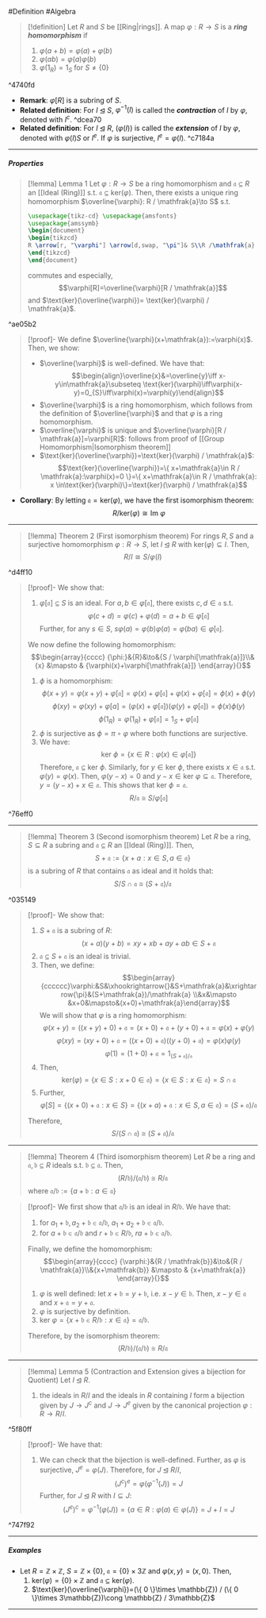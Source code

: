 #Definition #Algebra

> [!definition]
> Let $R$ and $S$ be [[Ring|rings]]. A map $\varphi:R \to S$ is a ***ring homomorphism*** if 
> 1. $\varphi(a+b)=\varphi(a)+\varphi(b)$
> 2. $\varphi(ab)=\varphi(a)\varphi(b)$
> 3. $\varphi(1_{R})=1_{S}$ for $S\neq \{ 0 \}$

^4740fd

- **Remark**: $\varphi[R]$ is a subring of $S$.
- **Related definition**: For $I\unlhd S$, $\varphi ^{-1}(I)$ is called the ***contraction*** of $I$ by $\varphi$, denoted with $I^c$.  ^dcea70
- **Related definition**: For $I\unlhd R$, $(\varphi(I))$ is called the ***extension*** of $I$ by $\varphi$, denoted with $\varphi(I)S$ or $I^e$. If $\varphi$ is surjective, $I^e=\varphi(I)$. ^c7184a
---
##### Properties
> [!lemma] Lemma 1
> Let $\varphi:R \to S$ be a ring homomorphism and $\mathfrak{a}\subseteq R$ an [[Ideal (Ring)]] s.t. $\mathfrak{a}\subseteq \text{ker}(\varphi)$.  Then, there exists a unique ring homomorphism $\overline{\varphi}: R / \mathfrak{a}\to S$ s.t.  
>
> ```tikz 
> \usepackage{tikz-cd} \usepackage{amsfonts} 
> \usepackage{amssymb} 
> \begin{document} 
> \begin{tikzcd}
> R \arrow[r, "\varphi"] \arrow[d,swap, "\pi"]& S\\R /\mathfrak{a} \arrow[ru, swap,"\overline{\varphi}"]
> \end{tikzcd}
> \end{document}
> ```
> 
> commutes and especially, $$\varphi[R]=\overline{\varphi}[R / \mathfrak{a}]$$and $\text{ker}(\overline{\varphi})= \text{ker}(\varphi) / \mathfrak{a}$.

^ae05b2

> [!proof]-
> We define $\overline{\varphi}(x+\mathfrak{a}):=\varphi(x)$.  Then, we show:
> - $\overline{\varphi}$ is well-defined. We have that: $$\begin{align}\overline{x}&=\overline{y}\iff x-y\in\mathfrak{a}\subseteq \text{ker}(\varphi)\iff\varphi(x-y)=0_{S}\iff\varphi(x)=\varphi(y)\end{align}$$
> - $\overline{\varphi}$ is a ring homomorphism, which follows from the definition of $\overline{\varphi}$ and that $\varphi$ is a ring homomorphism. 
> - $\overline{\varphi}$ is unique and $\overline{\varphi}[R / \mathfrak{a}]=\varphi[R]$: follows from proof of [[Group Homomorphism|Isomorphism theorem]]
> - $\text{ker}(\overline{\varphi})=\text{ker}(\varphi) / \mathfrak{a}$: $$\text{ker}(\overline{\varphi})=\{ x+\mathfrak{a}\in R / \mathfrak{a}:\varphi(x)=0 \}=\{ x+\mathfrak{a}\in R / \mathfrak{a}: x \in\text{ker}(\varphi)\}=\text{ker}(\varphi) / \mathfrak{a}$$
- **Corollary**: By letting $\mathfrak{a}=\text{ker}(\varphi)$, we have the first isomorphism theorem: $$R / \text{ker}(\varphi)\cong \text{Im }\varphi$$

---
> [!lemma] Theorem 2 (First isomorphism theorem)
> For rings $R,S$ and a surjective homomorphism $\varphi:R\to S$, let $I\unlhd R$ with $\text{ker}(\varphi) \subseteq I$. Then, $$R / I\cong S / \varphi(I)$$

^d4ff10

> [!proof]-
> We show that:
> 1. $\varphi[\mathfrak{a}]\subseteq S$ is an ideal. For $a,b\in \varphi[\mathfrak{a}]$, there exists $c,d\in \mathfrak{a}$ s.t. $$\varphi(c+d)=\varphi(c)+\varphi(d)=a+b\in \varphi[\mathfrak{a}]$$Further, for any $s\in S$, $s\varphi(a)=\varphi(b)\varphi(a)=\varphi(ba)\in \varphi[\mathfrak{a}]$.
>    
> We now define the following homomorphism: $$\begin{array}{cccc} {\phi:}&{R}&\to&{S / \varphi[\mathfrak{a}]}\\&{x} &\mapsto & {\varphi(x)+\varphi[\mathfrak{a}]} \end{array}{}$$
> 1. $\phi$ is a homomorphism:
>     $$\phi(x+y)=\varphi(x+y)+\varphi[\mathfrak{a}]=\varphi(x)+\varphi[\mathfrak{a}]+\varphi(x)+\varphi[\mathfrak{a}]=\phi(x)+\phi(y)$$
>     $$\phi(xy)=\varphi(xy)+\varphi[a]=(\varphi(x)+\varphi[\mathfrak{a}])(\varphi(y)+\varphi[\mathfrak{a}])=\phi(x)\phi(y)$$
>     $$\phi(1_{R})=\varphi(1_{R})+\varphi[\mathfrak{a}]=1_{S}+\varphi[\mathfrak{a}]$$
> 2. $\phi$ is surjective as $\phi=\pi \circ\varphi$ where both functions are surjective. 
> 3. We have: $$\text{ker }\phi=\{ x\in R:\varphi(x)\in \varphi[\mathfrak{a}] \}$$
> 	Therefore, $\mathfrak{a}\subseteq\text{ker }\phi$. Similarly, for $y\in \text{ker }\phi$, there exists $x\in \mathfrak{a}$ s.t. $\varphi(y)=\varphi(x)$. Then, $\varphi(y-x)=0$ and $y-x\in \text{ker }\varphi \subseteq \mathfrak{a}$. Therefore, $y=(y-x)+x\in \mathfrak{a}$. This shows that $\text{ker }\phi=\mathfrak{a}$. $$R / \mathfrak{a}\cong S / \varphi[\mathfrak{a}]$$ 

^76eff0

---
> [!lemma] Theorem 3 (Second isomorphism theorem)
 > Let $R$ be a ring, $S\subseteq R$ a subring and $\mathfrak{a}\subseteq R$ an [[Ideal (Ring)]]. Then, $$S+\mathfrak{a}:=\{ x+a:x\in S,a\in\mathfrak{a} \}$$is a subring of $R$ that contains $\mathfrak{a}$ as ideal and it holds that: $$S / S \cap \mathfrak{a}\cong (S+\mathfrak{a}) / \mathfrak{a}$$

^035149

> [!proof]-
> We show that: 
> 1. $S+\mathfrak{a}$ is a subring of $R$: $$(x+a)(y+b)=xy+xb+ay+ab\in S+\mathfrak{a}$$
> 2. $\mathfrak{a}\subseteq S+\mathfrak{a}$ is an ideal is trivial.
> 3. Then, we define:
$$\begin{array}{cccccc}\varphi:&S&\xhookrightarrow{}&S+\mathfrak{a}&\xrightarrow{\pi}&(S+\mathfrak{a})/\mathfrak{a} \\&x&\mapsto &x+0&\mapsto&(x+0)+\mathfrak{a}\end{array}$$
> We will show that $\varphi$ is a ring homomorphism: $$\varphi(x+y)=((x+y)+0)+\mathfrak{a}=(x+0)+\mathfrak{a}+(y+0)+\mathfrak{a}=\varphi(x)+\varphi(y)$$
> $$\varphi(xy)=(xy+0)+\mathfrak{a}=((x+0)+\mathfrak{a})((y+0)+\mathfrak{a})=\varphi(x)\varphi(y)$$
> $$\varphi(1)=(1+0)+\mathfrak{a}=1_{(S + \mathfrak{a})/\mathfrak{a}}$$
> 4. Then,
>    $$\text{ker}(\varphi)=\{ x\in S: x+0 \in \mathfrak{a} \}=\{ x\in S: x\in \mathfrak{a} \}=S\cap \mathfrak{a}$$
> 5. Further, $$\varphi[S]=\{ (x+0)+\mathfrak{a}: x\in S \}=\{ (x+a)+\mathfrak{a}: x\in S,a\in \mathfrak{a} \}=(S+\mathfrak{a}) / \mathfrak{a}$$
> 
> Therefore, $$S / (S \cap \mathfrak{a})\cong (S+\mathfrak{a}) / \mathfrak{a}$$

---

> [!lemma] Theorem 4 (Third isomorphism theorem)
> Let $R$ be a ring and $\mathfrak{a,b}\subseteq R$ ideals s.t. $\mathfrak{b}\subseteq \mathfrak{a}$. Then, $$(R / \mathfrak{b}) / (\mathfrak{a}/\mathfrak{b})\cong R / \mathfrak{a}$$where $\mathfrak{a}/\mathfrak{b}:=\{ a+\mathfrak{b}:a\in \mathfrak{a} \}$

> [!proof]-
> We first show that $\mathfrak{a / b}$ is an ideal in $R / \mathfrak{b}$. We have that: 
> 1. for $a_{1}+\mathfrak{b},a_{2}+\mathfrak{b}\in \mathfrak{a} / \mathfrak{b}$, $a_{1}+a_{2}+\mathfrak{b}\in \mathfrak{a / b}$.
> 2. for $a+\mathfrak{b}\in \mathfrak{a / b}$ and $r+\mathfrak{b}\in R / \mathfrak{b}$, $ra+\mathfrak{b}\in\mathfrak{a / b}$.
> 
> Finally, we define the homomorphism: $$\begin{array}{cccc} {\varphi:}&{R / \mathfrak{b}}&\to&{R / \mathfrak{a}}\\&{x+\mathfrak{b}} &\mapsto & {x+\mathfrak{a}} \end{array}{}$$
> 1. $\varphi$ is well defined: let $x+\mathfrak{b}=y+\mathfrak{b}$, i.e. $x-y\in \mathfrak{b}$. Then, $x-y\in \mathfrak{a}$ and $x+\mathfrak{a}=y+\mathfrak{a}$.
> 2. $\varphi$ is surjective by definition.
> 3. $\text{ker }\varphi=\{ x+\mathfrak{b}\in R/\mathfrak{b}: x\in \mathfrak{a}\}=\mathfrak{a / \mathfrak{b}}$.
> 
> Therefore, by the isomorphism theorem: $$(R / \mathfrak{b}) / (\mathfrak{a / b})\cong R / \mathfrak{a}$$
---
> [!lemma] Lemma 5 (Contraction and Extension gives a bijection for Quotient)
> Let $I\unlhd R$. 
> 1. the ideals in $R / I$ and the ideals in $R$ containing $I$ form a bijection given by $J\to J^c$ and $J\to J^e$ given by the canonical projection $\varphi:R \to R / I$.

^5f80ff

> [!proof]-
> We have that:
> 1. We can check that the bijection is well-defined. Further, as $\varphi$ is surjective, $J^e=\varphi(J)$. Therefore, for $J\unlhd R / I$, $$(J^c)^e=\varphi(\varphi ^{-1}(J))=J$$Further, for $J\unlhd R$ with $I\subseteq J$:$$(J^e)^c=\varphi ^{-1}(\varphi(J))=\{ a\in R:\varphi(a)\in \varphi(J) \}=J+I=J$$

^747f92

---
##### Examples
- Let $R=\mathbb{Z}\times \mathbb{Z}$, $S= \mathbb{Z}\times \{ 0 \}$, $\mathfrak{a}=\{ 0 \}\times 3\mathbb{Z}$ and $\varphi(x,y)=(x,0)$. Then, 
	1. $\text{ker}(\varphi)=\{ 0 \}\times \mathbb{Z}$ and $\mathfrak{a}\subseteq \text{ker}(\varphi)$.
	2. $\text{ker}(\overline{\varphi})=(\{ 0 \}\times \mathbb{Z}) / (\{ 0 \}\times 3\mathbb{Z})\cong \mathbb{Z} / 3\mathbb{Z}$

---